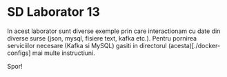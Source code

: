# SD Laborator 13

In acest laborator sunt diverse exemple prin care interactionam cu date din diverse surse (json, mysql, fisiere text, kafka etc.). Pentru pornirea serviciilor necesare (Kafka si MySQL) gasiti in directorul (acesta)[./docker-configs] mai multe instructiuni.

Spor!

